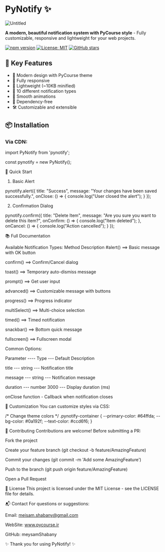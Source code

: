 # PyNotify ✨

![Untitled](https://github.com/user-attachments/assets/2d94f8cb-a2fd-4493-af35-edffc1a8a383)


**A modern, beautiful notification system with PyCourse style** - Fully customizable, responsive and lightweight for your web projects.

[![npm version](https://badge.fury.io/js/pynotify.svg)](https://badge.fury.io/js/pynotify)
[![License: MIT](https://img.shields.io/badge/License-MIT-blue.svg)](https://opensource.org/licenses/MIT)
[![GitHub stars](https://img.shields.io/github/stars/your-username/pynotify)](https://github.com/your-username/pynotify/stargazers)

## 🌟 Key Features

- 🎨 Modern design with PyCourse theme
- 📱 Fully responsive
- 🚀 Lightweight (~10KB minified)
- 🔧 10 different notification types
- 💫 Smooth animations
- 🔌 Dependency-free
- 🛠️ Customizable and extensible

## 📦 Installation

### Via CDN:


<script src="https://cdn.jsdelivr.net/npm/pynotify@latest/dist/pynotify.min.js"></script>

import PyNotify from 'pynotify';

const pynotify = new PyNotify();


🚀 Quick Start

1. Basic Alert

pynotify.alert({
  title: "Success",
  message: "Your changes have been saved successfully.",
  onClose: () => {
    console.log("User closed the alert");
  }
});

2. Confirmation Dialog

pynotify.confirm({
  title: "Delete Item",
  message: "Are you sure you want to delete this item?",
  onConfirm: () => {
    console.log("Item deleted");
  },
  onCancel: () => {
    console.log("Action cancelled");
  }
});

📚 Full Documentation

Available Notification Types:
Method	Description
#alert()  ==>	Basic message with OK button

confirm() ==>	Confirm/Cancel dialog

toast()  ==>	Temporary auto-dismiss message

prompt()  ==>	Get user input

advanced()  ==>	Customizable message with buttons

progress()  ==>	Progress indicator

multiSelect()  ==>	Multi-choice selection

timed()  ==>	Timed notification

snackbar()  ==>	Bottom quick message

fullscreen()  ==>	Fullscreen modal

Common Options:

Parameter ----	Type ---	Default	Description

title ---	string	--- 	Notification title

message ---	string	--- 	Notification message

duration --- number	3000 ---	Display duration (ms)

onClose	function	-	Callback when notification closes


🎨 Customization
You can customize styles via CSS:

/* Change theme colors */
.pynotify-container {
  --primary-color: #64ffda;
  --bg-color: #0a192f;
  --text-color: #ccd6f6;
}

🤝 Contributing
Contributions are welcome! Before submitting a PR:

Fork the project

Create your feature branch (git checkout -b feature/AmazingFeature)

Commit your changes (git commit -m 'Add some AmazingFeature')

Push to the branch (git push origin feature/AmazingFeature)

Open a Pull Request

📜 License
This project is licensed under the MIT License - see the LICENSE file for details.

📬 Contact
For questions or suggestions:

Email: meisam.shabany@gmail.com

WebSite: www.pycourse.ir

GitHub: meysamShabany

✨ Thank you for using PyNotify! ✨
